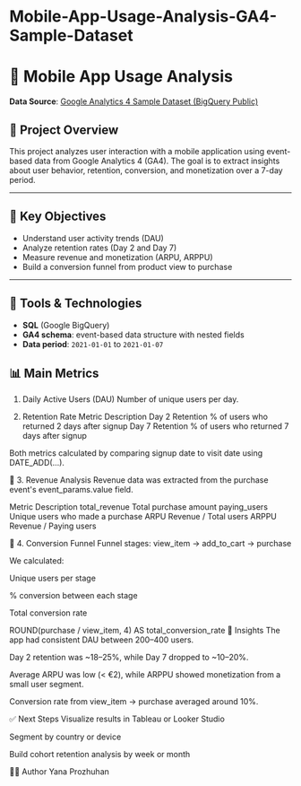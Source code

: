 # Mobile-App-Usage-Analysis-GA4-Sample-Dataset
# 📱 Mobile App Usage Analysis

**Data Source**: [Google Analytics 4 Sample Dataset (BigQuery Public)](https://console.cloud.google.com/bigquery?p=bigquery-public-data&d=ga4_obfuscated_sample_ecommerce)

## 📌 Project Overview

This project analyzes user interaction with a mobile application using event-based data from Google Analytics 4 (GA4). The goal is to extract insights about user behavior, retention, conversion, and monetization over a 7-day period.

---

## 🎯 Key Objectives

- Understand user activity trends (DAU)
- Analyze retention rates (Day 2 and Day 7)
- Measure revenue and monetization (ARPU, ARPPU)
- Build a conversion funnel from product view to purchase

---

## 🧰 Tools & Technologies

- **SQL** (Google BigQuery)
- **GA4 schema**: event-based data structure with nested fields
- **Data period**: `2021-01-01` to `2021-01-07`
  
## 📊 Main Metrics

1. Daily Active Users (DAU)
Number of unique users per day.

 2. Retention Rate
Metric	Description
Day 2 Retention	% of users who returned 2 days after signup
Day 7 Retention	% of users who returned 7 days after signup

Both metrics calculated by comparing signup date to visit date using DATE_ADD(...).

🔹 3. Revenue Analysis
Revenue data was extracted from the purchase event's event_params.value field.

Metric	Description
total_revenue	Total purchase amount
paying_users	Unique users who made a purchase
ARPU	Revenue / Total users
ARPPU	Revenue / Paying users

🔹 4. Conversion Funnel
Funnel stages:
view_item → add_to_cart → purchase

We calculated:

Unique users per stage

% conversion between each stage

Total conversion rate

ROUND(purchase / view_item, 4) AS total_conversion_rate
🧠 Insights
The app had consistent DAU between 200–400 users.

Day 2 retention was ~18–25%, while Day 7 dropped to ~10–20%.

Average ARPU was low (< €2), while ARPPU showed monetization from a small user segment.

Conversion rate from view_item → purchase averaged around 10%.

✅ Next Steps
Visualize results in Tableau or Looker Studio

Segment by country or device

Build cohort retention analysis by week or month


👩‍💻 Author
Yana Prozhuhan
